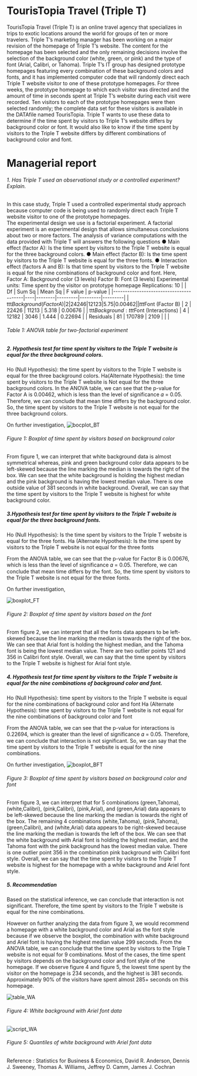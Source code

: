 # TourisTopia Travel (Triple T)
TourisTopia Travel (Triple T) is an online travel agency that specializes in trips to exotic locations around the world for groups of ten or more travelers. Triple T’s marketing manager has been working on a major revision of the homepage of Triple T’s website. The content for the homepage has been selected and the only remaining decisions involve the selection of the background color (white, green, or pink) and the type of font (Arial, Calibri, or Tahoma). Triple T’s IT group has designed prototype homepages featuring every combination of these background colors and fonts, and it has implemented computer code that will randomly direct each Triple T website visitor to one of these prototype homepages. For three weeks, the prototype homepage to which each visitor was directed and the amount of time in seconds spent at Triple T’s website during each visit were recorded. Ten visitors to each of the prototype homepages were then selected randomly; the complete data set for these visitors is available in the DATAfile named TourisTopia. Triple T wants to use these data to determine if the time spent by visitors to Triple T’s website differs by background color or font. It would also like to know if the time spent by visitors to the Triple T website differs by different combinations of background color and font. 

# Managerial report
###### 1. Has Triple T used an observational study or a controlled experiment? Explain.
In this case study, Triple T used a controlled experimental study approach because computer code is being used to randomly direct each Triple T website visitor to one of the prototype homepages.  
The experimental design we use is a factorial experiment. A factorial experiment is an experimental design that allows simultaneous conclusions about two or more factors. 
The analysis of variance computations with the data provided with Triple T will answers the following questions
● Main effect (factor A): Is the time spent by visitors to the Triple T website is equal for the three background colors. 
● Main effect (factor B): Is the time spent by visitors to the Triple T website is equal for the three fonts. 
● Interaction effect (factors A and B): Is that time spent by visitors to the Triple T website is equal for the nine combinations of background color and font. 
Here,
Factor A: Background color (3 levels)
Factor B: Font (3 levels)
Experimental units: Time spent by the visitor on prototype homepage
Replications: 10 
|                                        | Df | Sum Sq | Mean Sq | F value | p-value |
|----------------------------------------|----|--------|---------|---------|---------|
| ttt$Background (Factor A)              | 2  | 24246  | 12123   | 5.75    | 0.00462 |
| ttt$Font (Factor B)                    | 2  | 22426  | 11213   | 5.318   | 0.00676 |
| ttt$Background:ttt$Font (Interactions) | 4  | 12182  | 3046    | 1.444   | 0.22694 |
| Residuals                              | 81 | 170789 | 2109    |         |         |
###### Table 1: ANOVA table for two-factorial experiment

##### 2. Hypothesis test for time spent by visitors to the Triple T website is equal for the three background colors.

Ho (Null Hypothesis): the time spent by visitors to the Triple T website is equal for the three background colors. Ha(Alternate Hypothesis): the time spent by visitors to the Triple T website is Not equal for the three background colors. 
In the ANOVA table, we can see that the p-value for Factor A is 0.00462, which is less than the level of significance 𝛼 = 0.05.  Therefore, we can conclude that mean time differs by the background color.  So, the time spent by visitors to the Triple T website is not equal for the three background colors. 

On further investigation, 
![bocplot_BT](https://user-images.githubusercontent.com/22431752/78178684-e3e7ab00-7414-11ea-87b5-41c976ec08bd.jpeg)
###### Figure 1: Boxplot of time spent by visitors based on background color

From figure 1, we can interpret that white background data is almost symmetrical whereas, pink and green background color data appears to be left-skewed because the line marking the median is towards the right of the box. We can see that the white background is holding the highest median and the pink background is having the lowest median value. There is one outside value of 381 seconds in white background. Overall, we can say that the time spent by visitors to the Triple T website is highest for white background color. 

##### 3.Hypothesis test for time spent by visitors to the Triple T website is equal for the three background fonts.
Ho (Null Hypothesis): Is the time spent by visitors to the Triple T website is equal for the three fonts.
Ha (Alternate Hypothesis): Is the time spent by visitors to the Triple T website is not equal for the three fonts 

From the ANOVA table, we can see that the p-value for Factor B is 0.00676, which is less than the level of significance 𝛼 = 0.05.  Therefore, we can conclude that mean time differs by the font.  So, the time spent by visitors to the Triple T website is not equal for the three fonts. 

On further investigation,

![boxplot_FT](https://user-images.githubusercontent.com/22431752/78178799-0a0d4b00-7415-11ea-8588-8e4a308d4a44.jpeg)
###### Figure 2: Boxplot of time spent by visitors based on the font

From figure 2, we can interpret that all the fonts data appears to be left-skewed because the line marking the median is towards the right of the box. We can see that Arial font is holding the highest median, and the Tahoma font is being the lowest median value. There are two outlier points 121 and 356 in Calibri font style. Overall, we can say that the time spent by visitors to the Triple T website is highest for Arial font style.

##### 4. Hypothesis test for time spent by visitors to the Triple T website is equal for the nine combinations of background color and font.
Ho (Null Hypothesis): time spent by visitors to the Triple T website is equal for the nine combinations of background color and font 
Ha (Alternate Hypothesis): time spent by visitors to the Triple T website is not equal for the nine combinations of background color and font 

From the ANOVA table, we can see that the p-value for interactions is 0.22694, which is greater than the level of significance 𝛼 = 0.05.  Therefore, we can conclude that interaction is not significant.  So, we can say that the time spent by visitors to the Triple T website is equal for the nine combinations.

On further investigation,
![boxplot_BFT](https://user-images.githubusercontent.com/22431752/78178893-30cb8180-7415-11ea-8d2b-c1911c9ff56a.jpeg)
###### Figure 3: Boxplot of time spent by visitors based on background color and font

From figure 3, we can interpret that for 5 combinations (green,Tahoma), (white,Calibri), (pink,Calibri), (pink,Arial), and (green,Arial) data appears to be left-skewed because the line marking the median is towards the right of the box. The remaining 4 combinations (white,Tahoma), (pink,Tahoma), (green,Calibri), and (white,Arial) data appears to be right-skewed because the line marking the median is towards the left of the box. We can see that the white background with Arial font is holding the highest median, and the Tahoma font with the pink background has the lowest median value. There is one outlier point 356 in the combination pink background with Calibri font style. Overall, we can say that the time spent by visitors to the Triple T website is highest for the homepage with a white background and Ariel font style.

##### 5. Recommendation
Based on the statistical inference, we can conclude that interaction is not significant.  Therefore, the time spent by visitors to the Triple T website is equal for the nine combinations.

However on further analyzing the data from figure 3, we would recommend a homepage with a white background color and Arial as the font style because if we observe the boxplot, the combination with white background and Ariel font is having the highest median value 299 seconds. From the ANOVA table, we can conclude that the time spent by visitors to the Triple T website is not equal for 9 combinations. Most of the cases, the time spent by visitors depends on the background color and font style of the homepage. If we observe figure 4 and figure 5, the lowest time spent by the visitor on the homepage is 234 seconds, and the highest is 381 seconds. Approximately 90% of the visitors have spent almost 285+ seconds on this homepage. 

![table_WA](https://user-images.githubusercontent.com/22431752/78178993-58bae500-7415-11ea-99ae-74bbdfde74fe.JPG)
###### Figure 4: White background with Ariel font data

![script_WA](https://user-images.githubusercontent.com/22431752/78179029-68d2c480-7415-11ea-8009-cde1bf3d2eb8.JPG)
###### Figure 5: Quantiles of white background with Ariel font data

Reference : Statistics for Business & Economics, David R. Anderson, Dennis J. Sweeney, Thomas A. Williams, Jeffrey D. Camm, James J. Cochran
